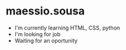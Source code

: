 # maessio.sousa

- I'm currently learning HTML, CSS, python
- I'm looking for job
- Waiting for an oportunity

